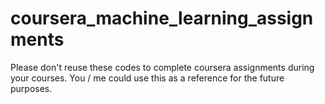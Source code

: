 # coursera_machine_learning_assignments

Please don't reuse these codes to complete coursera assignments during your courses. You / me could use this as a reference for the future purposes.
